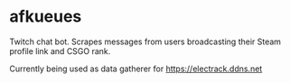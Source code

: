 # afkueues
Twitch chat bot. Scrapes messages from users broadcasting their Steam profile link and CSGO rank.

Currently being used as data gatherer for https://electrack.ddns.net 
